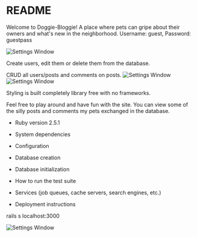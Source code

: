 # README

Welcome to Doggie-Bloggie! A place where pets can gripe about their owners and what's new in the neighborhood.
Username: guest, 
Password: guestpass

![Settings Window](https://res.cloudinary.com/angelrodriguez/image/upload/v1544124872/Screen_Shot_2018-12-06_at_2.33.27_PM.png)


Create users, edit them or delete them from the database.

CRUD all users/posts and comments on posts.
![Settings Window](https://res.cloudinary.com/angelrodriguez/image/upload/v1544199402/Screen_Shot_2018-12-07_at_11.11.25_AM.png)
![Settings Window](https://res.cloudinary.com/angelrodriguez/image/upload/v1544199402/Screen_Shot_2018-12-07_at_11.07.28_AM.png)

Styling is built completely library free with no frameworks. 

Feel free to play around and have fun with the site. You can view some of the silly posts and comments my pets exchanged in the database. 

* Ruby version
2.5.1

* System dependencies

* Configuration

* Database creation

* Database initialization

* How to run the test suite

* Services (job queues, cache servers, search engines, etc.)

* Deployment instructions

rails s
localhost:3000

![Settings Window](https://res.cloudinary.com/angelrodriguez/image/upload/v1544199402/Screen_Shot_2018-12-07_at_11.09.18_AM.png)

